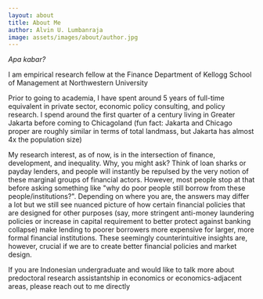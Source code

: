 ```yaml
---
layout: about
title: About Me
author: Alvin U. Lumbanraja
image: assets/images/about/author.jpg
---
```


_Apa kabar?_

I am empirical research fellow at the Finance Department of Kellogg School of Management at Northwestern University

Prior to going to academia, I have spent around 5 years of full-time equivalent in private sector, 
economic policy consulting, and policy research. I spend around the first quarter of a century living 
in Greater Jakarta before coming to Chicagoland (fun fact: Jakarta and Chicago proper are roughly
similar in terms of total landmass, but Jakarta has almost 4x the population size)

My research interest, as of now, is in the intersection of finance, development, and inequality. 
Why, you might ask? Think of loan sharks or payday lenders, and people will instantly be repulsed by the very notion of
these marginal groups of financial actors. However, most people stop at that before asking something
like "why do poor people still borrow from these people/institutions?". Depending on where you are,
the answers may differ a lot but we still see nuanced picture of how certain financial policies that
are designed for other purposes (say, more stringent anti-money laundering policies or increase in
capital requirement to better protect against banking collapse) make lending to poorer borrowers 
more expensive for larger, more formal financial institutions. These seemingly counterintuitive
insights are, however, crucial if we are to create better financial policies and market design.

If you are Indonesian undergraduate and would like to talk more about predoctoral research 
assistantship in economics or economics-adjacent areas, please reach out to me directly
